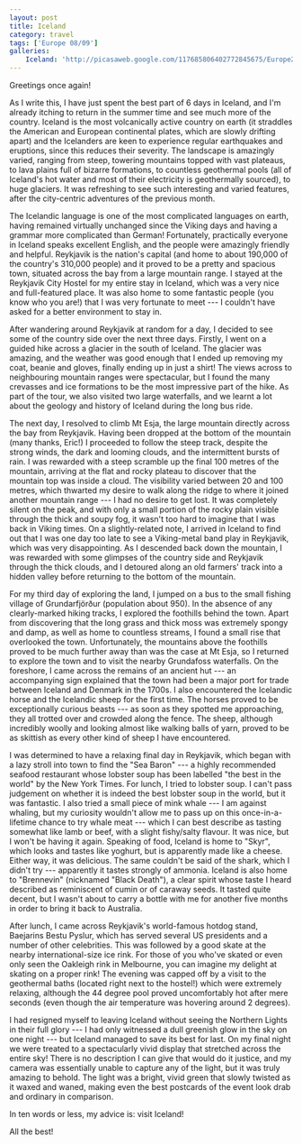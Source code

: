```yaml
---
layout: post
title: Iceland
category: travel
tags: ['Europe 08/09']
galleries:
    Iceland: 'http://picasaweb.google.com/117685806402772845675/Europe200809Iceland?authkey=Gv1sRgCLyghuq21JmQsAE'
---
```


Greetings once again!

As I write this, I have just spent the best part of 6 days in Iceland, and I'm
already itching to return in the summer time and see much more of the country.
Iceland is the most volcanically active country on earth (it straddles the
American and European continental plates, which are slowly drifting apart) and
the Icelanders are keen to experience regular earthquakes and eruptions, since
this reduces their severity.
The landscape is amazingly varied, ranging from steep, towering mountains
topped with vast plateaus, to lava plains full of bizarre formations, to
countless geothermal pools (all of Iceland's hot water and most of their
electricity is geothermally sourced), to huge glaciers.
It was refreshing to see such interesting and varied features, after the
city-centric adventures of the previous month.

The Icelandic language is one of the most complicated languages on earth,
having remained virtually unchanged since the Viking days and having a grammar
more complicated than German!
Fortunately, practically everyone in Iceland speaks excellent English, and
the people were amazingly friendly and helpful.
Reykjavik is the nation's capital (and home to about 190,000 of the country's
310,000 people) and it proved to be a pretty and spacious town, situated
across the bay from a large mountain range.
I stayed at the Reykjavik City Hostel for my entire stay in Iceland, which
was a very nice and full-featured place.
It was also home to some fantastic people (you know who you are!) that I was
very fortunate to meet --- I couldn't have asked for a better environment to
stay in.

After wandering around Reykjavik at random for a day, I decided to see some of
the country side over the next three days.
Firstly, I went on a guided hike across a glacier in the south of Iceland.
The glacier was amazing, and the weather was good enough that I ended up
removing my coat, beanie and gloves, finally ending up in just a shirt!
The views across to neighbouring mountain ranges were spectacular, but I
found the many crevasses and ice formations to be the most impressive part of
the hike.
As part of the tour, we also visited two large waterfalls, and we learnt a
lot about the geology and history of Iceland during the long bus ride.

The next day, I resolved to climb Mt Esja, the large mountain directly across
the bay from Reykjavik.
Having been dropped at the bottom of the mountain (many thanks, Eric!) I
proceeded to follow the steep track, despite the strong winds, the dark and
looming clouds, and the intermittent bursts of rain.
I was rewarded with a steep scramble up the final 100 metres of the mountain,
arriving at the flat and rocky plateau to discover that the mountain top was
inside a cloud.
The visibility varied between 20 and 100 metres, which thwarted my desire to
walk along the ridge to where it joined another mountain range --- I had no
desire to get lost.
It was completely silent on the peak, and with only a small portion of the
rocky plain visible through the thick and soupy fog, it wasn't too hard to
imagine that I was back in Viking times.
On a slightly-related note, I arrived in Iceland to find out that I was one
day too late to see a Viking-metal band play in Reykjavik, which was very
disappointing.
As I descended back down the mountain, I was rewarded with some glimpses of
the country side and Reykjavik through the thick clouds, and I detoured along
an old farmers' track into a hidden valley before returning to the bottom of
the mountain.

For my third day of exploring the land, I jumped on a bus to the small fishing
village of Grundarfjörður (population about 950).
In the absence of any clearly-marked hiking tracks, I explored the foothills
behind the town.
Apart from discovering that the long grass and thick moss was extremely spongy
and damp, as well as home to countless streams, I found a small rise
that overlooked the town.
Unfortunately, the mountains above the foothills proved to be much further
away than was the case at Mt Esja, so I returned to explore the town and to
visit the nearby Grundafoss waterfalls.
On the foreshore, I came across the remains of an ancient hut --- an
accompanying sign explained that the town had been a major port for trade
between Iceland and Denmark in the 1700s.
I also encountered the Icelandic horse and the Icelandic sheep for the first
time.
The horses proved to be exceptionally curious beasts --- as soon as they
spotted me approaching, they all trotted over and crowded along the fence.
The sheep, although incredibly woolly and looking almost like walking balls of
yarn, proved to be as skittish as every other kind of sheep I have
encountered.

I was determined to have a relaxing final day in Reykjavik, which began with a
lazy stroll into town to find the "Sea Baron" --- a highly recommended seafood
restaurant whose lobster soup has been labelled "the best in the world" by the
New York Times.
For lunch, I tried to lobster soup.
I can't pass judgement on whether it is indeed the best lobster soup in the
world, but it was fantastic.
I also tried a small piece of mink whale --- I am against whaling, but my
curiosity wouldn't allow me to pass up on this once-in-a-lifetime chance to
try whale meat --- which I can best describe as tasting somewhat like lamb or
beef, with a slight fishy/salty flavour.
It was nice, but I won't be having it again.
Speaking of food, Iceland is home to "Skyr", which looks and tastes like
yoghurt, but is apparently made like a cheese.
Either way, it was delicious.
The same couldn't be said of the shark, which I didn't try --- apparently it
tastes strongly of ammonia.
Iceland is also home to "Brennevin" (nicknamed "Black Death"), a clear spirit
whose taste I heard described as reminiscent of cumin or of caraway seeds.
It tasted quite decent, but I wasn't about to carry a bottle with me for
another five months in order to bring it back to Australia.

After lunch, I came across Reykjavik's world-famous hotdog stand, Baejarins
Bestu Pyslur, which has served several US presidents and a number of other
celebrities.
This was followed by a good skate at the nearby international-size ice rink.
For those of you who've skated or even only seen the Oakleigh rink in
Melbourne, you can imagine my delight at skating on a proper rink!
The evening was capped off by a visit to the geothermal baths (located right
next to the hostel!) which were extremely relaxing, although the 44 degree
pool proved uncomfortably hot after mere seconds (even though the air
temperature was hovering around 2 degrees).

I had resigned myself to leaving Iceland without seeing the Northern Lights in
their full glory --- I had only witnessed a dull greenish glow in the sky on
one night --- but Iceland managed to save its best for last.
On my final night we were treated to a spectacularly vivid display that
stretched across the entire sky!
There is no description I can give that would do it justice, and my camera was
essentially unable to capture any of the light, but it was truly amazing to
behold.
The light was a bright, vivid green that slowly twisted as it waxed and waned,
making even the best postcards of the event look drab and ordinary in
comparison.

In ten words or less, my advice is: visit Iceland!

All the best!

